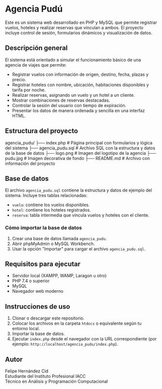 # Agencia Pudú

Este es un sistema web desarrollado en PHP y MySQL que permite registrar vuelos, hoteles y realizar reservas que vinculan a ambos. El proyecto incluye control de sesión, formularios dinámicos y visualización de datos.

## Descripción general

El sistema está orientado a simular el funcionamiento básico de una agencia de viajes que permite:

- Registrar vuelos con información de origen, destino, fecha, plazas y precio.
- Registrar hoteles con nombre, ubicación, habitaciones disponibles y tarifa por noche.
- Realizar reservas, asignando un vuelo y un hotel a un cliente.
- Mostrar combinaciones de reservas destacadas.
- Controlar la sesión del usuario con tiempo de expiración.
- Presentar los datos de manera ordenada y sencilla en una interfaz HTML.

## Estructura del proyecto

agencia_pudu/
├── index.php # Página principal con formularios y lógica del sistema
├── agencia_pudu.sql # Archivo SQL con la estructura y datos de la base de datos
├── logo.png # Imagen del logotipo de la agencia
├── pudu.jpg # Imagen decorativa de fondo
├── README.md # Archivo con información del proyecto


## Base de datos

El archivo `agencia_pudu.sql` contiene la estructura y datos de ejemplo del sistema. Incluye tres tablas relacionadas:

- `vuelo`: contiene los vuelos disponibles.
- `hotel`: contiene los hoteles registrados.
- `reserva`: tabla intermedia que vincula vuelos y hoteles con el cliente.

### Cómo importar la base de datos

1. Crear una base de datos llamada `agencia_pudu`.
2. Abrir phpMyAdmin o MySQL Workbench.
3. Usar la opción "Importar" para cargar el archivo `agencia_pudu.sql`.

## Requisitos para ejecutar

- Servidor local (XAMPP, WAMP, Laragon u otro)
- PHP 7.4 o superior
- MySQL
- Navegador web moderno

## Instrucciones de uso

1. Clonar o descargar este repositorio.
2. Colocar los archivos en la carpeta `htdocs` o equivalente según tu entorno local.
3. Importar la base de datos.
4. Ejecutar `index.php` desde el navegador con la URL correspondiente (por ejemplo: `http://localhost/agencia_pudu/index.php`).

## Autor

Felipe Hernández Cid  
Estudiante del Instituto Profesional IACC  
Técnico en Análisis y Programación Computacional
